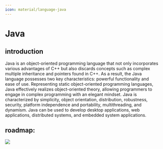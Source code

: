 ```yaml
---
icon: material/language-java
---
```


# Java

## introduction

Java is an object-oriented programming language that not only incorporates various advantages of C++ but also discards concepts such as complex multiple inheritance and pointers found in C++. As a result, the Java language possesses two key characteristics: powerful functionality and ease of use. Representing static object-oriented programming languages, Java effectively realizes object-oriented theory, allowing programmers to engage in complex programming with an elegant mindset. Java is characterized by simplicity, object orientation, distribution, robustness, security, platform independence and portability, multithreading, and dynamism. Java can be used to develop desktop applications, web applications, distributed systems, and embedded system applications.

## roadmap:
![](../img/JavaRoadmap.jpg)
